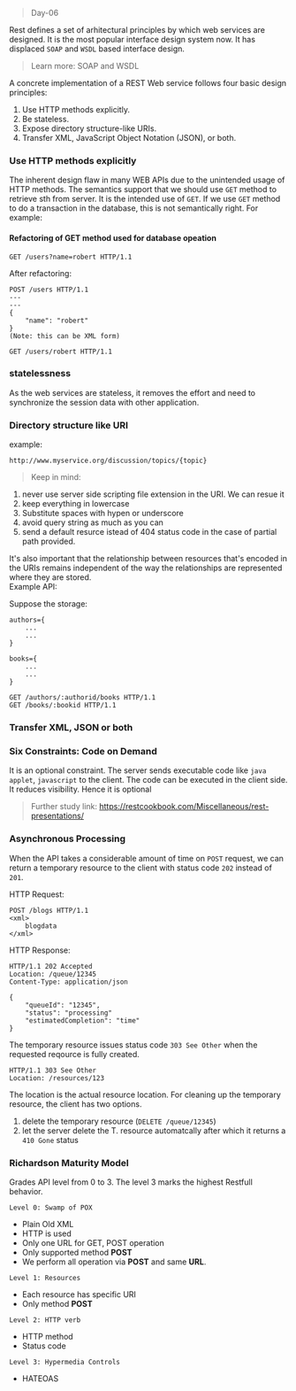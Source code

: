 >Day-06 

Rest defines a set of arhitectural principles by which web services are designed. It is the most popular interface design system now. It has displaced `SOAP` and `WSDL` based interface design. 

> Learn more: SOAP and WSDL

A concrete implementation of a REST Web service follows four basic design principles:

1. Use HTTP methods explicitly.
2. Be stateless.
3. Expose directory structure-like URIs.
4. Transfer XML, JavaScript Object Notation (JSON), or both. 

### Use HTTP methods explicitly
The inherent design flaw in many WEB APIs due to the unintended usage of HTTP methods. The semantics support that we should use `GET` method to retrieve sth from server. It is the intended use of `GET`. If we use `GET` method to do a transaction in the database, this is not semantically right. For example:  

#### Refactoring of GET method used for database opeation 

```HTTP
GET /users?name=robert HTTP/1.1 
```  

After refactoring: 
```HTTP 
POST /users HTTP/1.1 
--- 
---
{
    "name": "robert" 
}
(Note: this can be XML form)
```   

```HTTP 
GET /users/robert HTTP/1.1
```    

### statelessness 
As the web services are stateless, it removes the effort and need to synchronize the session data with other application. 


### Directory structure like URI

example: 
```HTTP
http://www.myservice.org/discussion/topics/{topic} 
```   
> Keep in mind:   
1. never use server side scripting file extension in the URI. We can resue it 
2. keep everything in lowercase
3. Substitute spaces with hypen or underscore
4. avoid query string as much as you can
5. send a default resurce istead of 404 status code in the case of partial path provided. 

It's also important that the relationship between resources that's encoded in the URIs remains independent of the way the relationships are represented where they are stored.  
Example API: 

Suppose the storage: 
```
authors={
    ...
    ...
}

books={
    ...
    ...
}
``` 


```HTTP    
GET /authors/:authorid/books HTTP/1.1  
GET /books/:bookid HTTP/1.1
```

### Transfer XML, JSON or both

### Six Constraints: Code on Demand 
It is an optional constraint. The server sends executable code like `java applet`, `javascript` to the client. The code can be executed in the client side. It reduces visibility. Hence it is optional

> Further study link: https://restcookbook.com/Miscellaneous/rest-presentations/ 


### Asynchronous Processing

When the API takes a considerable amount of time on `POST` request, we can return a temporary resource to the client with status code `202` instead of `201`.

HTTP Request:
```HTTP
POST /blogs HTTP/1.1
<xml>
    blogdata
</xml>
``` 

HTTP Response: 
```HTTP
HTTP/1.1 202 Accepted
Location: /queue/12345
Content-Type: application/json

{
    "queueId": "12345",
    "status": "processing"
    "estimatedCompletion": "time"
}
```  
The temporary resource issues status code `303 See Other` when the requested reqource is fully created. 

```HTTP
HTTP/1.1 303 See Other
Location: /resources/123
``` 
The location is the actual resource location. For cleaning up the temporary resource, the client has two options. 
1. delete the temporary resource (`DELETE /queue/12345`)
2. let the server delete the T. resource automatcally after which it returns a `410 Gone` status 

### Richardson Maturity Model
Grades API level from 0 to 3. The level 3 marks the highest Restfull behavior. 

`Level 0: Swamp of POX` 
- Plain Old XML 
- HTTP is used
- Only one URL for GET, POST operation
- Only supported method **POST** 
- We perform all operation via **POST** and same **URL**.  

`Level 1: Resources` 
- Each resource has specific URI
- Only method **POST** 

`Level 2: HTTP verb`
- HTTP method
- Status code

`Level 3: Hypermedia Controls` 
- HATEOAS
